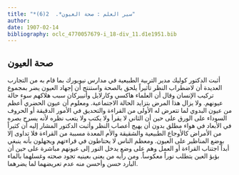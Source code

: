 ```yaml
---
title: "*سير العلم : صحة العيون*.  2(6)"
author: 
date: 1907-02-14
bibliography: oclc_4770057679-i_18-div_11.d1e1951.bib
---
```




##  صحة العيون 


 أثبت الدكتور كوليك مدير التربية الطبيعية في مدارس نيويورك بما قام به من التجارب العديدة أن لاضطراب النظر تأثيراً يلحق بالصحة واستنتج أن إجهاد العيون يضر بمجموع تركيب الإنسان وقال أن العلماء هاكسي وكارلايل وأنييركان سبب هلاكهم سوء حالة عيونهم. ولا يزال هذا المرض بتزايد الحالة الاجتماعية. ومعلوم أن عيون الحضري أعظم من عيون البدوي لما تتعرض له الأولى من القراءة والتحديق في الأمور الدقيقة أو الحروف السوداء على الورق على حين أن الثاني لا يقرأ ولا يكتب ولا يتعب نظره لأنه يسرح بصره في الأبعاد في هواء مطلق بدون أن يهيج أعصاب النظر وأثبت الدكتور المشار إليه أن كثيراً من الأمراض كالأوجاع الطبيعية والشقيقة والأم المعدة مسببة من القراءة فلا تداوى إلا بوضع المناظير على العيون. ومعظم الناس لا يحتاطون في قراءتهم ويجهلون بأنه ينبغي أبداً اجتناب القراءة أو العمل وهم على وضع يدخل النور إلى عيونهم مباشرة على حين أن بؤبؤ العين يتطلب نوراً معكوساً. ومن رأيه من يعنى بعينيه تجود صحته وغسلهما بالماء البارد حسن وأحسن منه عدم تعريضهما لما يضرهما. 
